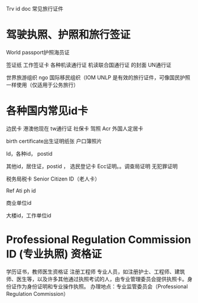 Trv id doc 常见旅行证件



# 驾驶执照、护照和旅行签证

World passport护照海员证

签证纸 工作签证卡
各种机读通行证
机读联合国通行证 的封面
UN通行证

世界旅游组织  ngo 国际移民组织（IOM
UNLP 是有效的旅行证件，可像国民护照一样使用（仅适用于公务旅行）


# 各种国内常见id卡

边民卡 港澳他现在 tw通行证
社保卡 驾照 Acr 外国人定居卡

birth certificate出生证明纸张 户口簿照片


Id，各种id，  postid 

其他id，居住证，postid ，
选民登记卡
Ecc证明。。调查局证明
无犯罪证明 

税务局税卡
Senior Citizen ID（老人卡）

Ref
Ati ph id

商业单位id

大楼id，工作单位id

# Professional Regulation Commission ID (专业执照) 资格证
学历证书，教师医生资格证
注册工程师
专业人员，如注册护士、工程师、建筑师、医生等，以及许多其他通过执照考试的人，由专业管理委员会提供执照卡。身份证作为身份证明和专业操作执照。
办理地点：专业监管委员会（Professional Regulation Commission）





